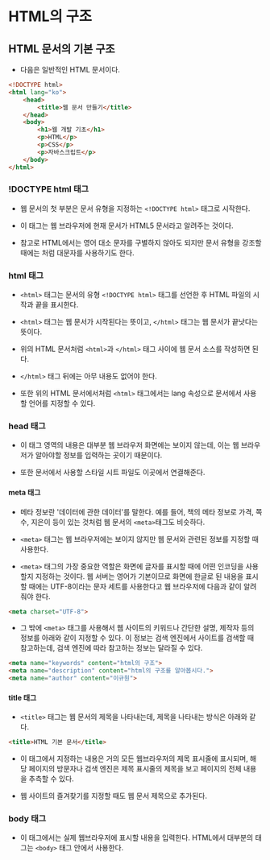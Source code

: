 # HTML의 구조

## HTML 문서의 기본 구조

* 다음은 일반적인 HTML 문서이다.

```html
<!DOCTYPE html>
<html lang="ko">
    <head>
        <title>웹 문서 만들기</title>
    </head>
    <body>
        <h1>웹 개발 기초</h1>
        <p>HTML</p>
        <p>CSS</p>
        <p>자바스크립트</p>
    </body>
</html>
```

### !DOCTYPE html 태그

* 웹 문서의 첫 부분은 문서 유형을 지정하는 ```<!DOCTYPE html>``` 태그로 시작한다.

* 이 태그는 웹 브라우저에 현재 문서가 HTML5 문서라고 알려주는 것이다.

* 참고로 HTML에서는 영어 대소 문자를 구별하지 않아도 되지만 문서 유형을 강조할 때에는 <!DOCTYPE html>처럼 대문자를 사용하기도 한다.

### html 태그

* ```<html>``` 태그는 문서의 유형 ```<!DOCTYPE html>``` 태그를 선언한 후 HTML 파일의 시작과 끝을 표시한다.

* ```<html>``` 태그는 웹 문서가 시작된다는 뜻이고, ```</html>``` 태그는 웹 문서가 끝낫다는 뜻이다.

* 위의 HTML 문서처럼 ```<html>```과 ```</html>``` 태그 사이에 웹 문서 소스를 작성하면 된다.

* ```</html>``` 태그 뒤에는 아무 내용도 없어야 한다.

* 또한 위의 HTML 문서에서처럼 ```<html>``` 태그에서는 lang 속성으로 문서에서 사용할 언어를 지정할 수 있다.

### head 태그

* 이 태그 영역의 내용은 대부분 웹 브라우저 화면에는 보이지 않는데, 이는 웹 브라우저가 알아야할 정보를 입력하는 곳이기 때문이다.

* 또한 문서에서 사용할 스타일 시트 파일도 이곳에서 연결해준다.

#### meta 태그

* 메타 정보란 '데이터에 관한 데이터'를 말한다. 예를 들어, 책의 메타 정보로 가격, 쪽수, 지은이 등이 있는 것처럼 웹 문서의 ```<meta>```태그도 비슷하다.

* ```<meta>``` 태그는 웹 브라우저에는 보이지 않지만 웹 문서와 관련된 정보를 지정할 때 사용한다.

* ```<meta>``` 태그의 가장 중요한 역할은 화면에 글자를 표시할 때에 어떤 인코딩을 사용할지 지정하는 것이다. 웹 서버는 영어가 기본이므로 화면에 한글로 된 내용을 표시할 때에는 UTF-8이라는 문자 세트를 사용한다고 웹 브라우저에 다음과 같이 알려줘야 한다.

```html
<meta charset="UTF-8">
```

* 그 밖에 ```<meta>``` 태그를 사용해서 웹 사이트의 키워드나 간단한 설명, 제작자 등의 정보를 아래와 같이 지정할 수 있다. 이 정보는 검색 엔진에서 사이트를 검색할 때 참고하는데, 검색 엔진에 따라 참고하는 정보는 달라질 수 있다.

```html
<meta name="keywords" content="html의 구조">
<meta name="description" content="html의 구조를 알아봅시다.">
<meta name="author" content="이규원">
```

#### title 태그

* ```<title>``` 태그는 웹 문서의 제목을 나타내는데, 제목을 나타내는 방식은 아래와 같다.

```html
<title>HTML 기본 문서</title>
```

* 이 태그에서 지정하는 내용은 거의 모든 웹브라우저의 제목 표시줄에 표시되며, 해당 페이지의 방문자나 검색 엔진은 제목 표시줄의 제목을 보고 페이지의 전체 내용을 추측할 수 있다.

* 웹 사이트의 즐겨찾기를 지정할 때도 웹 문서 제목으로 추가된다.

### body 태그

* 이 태그에서는 실제 웹브라우저에 표시할 내용을 입력한다. HTML에서 대부분의 태그는 ```<body>``` 태그 안에서 사용한다.
